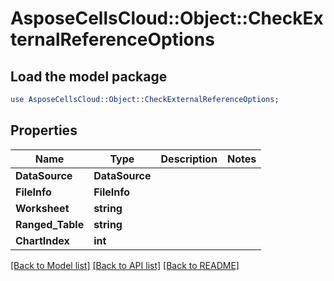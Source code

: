# AsposeCellsCloud::Object::CheckExternalReferenceOptions 

## Load the model package
```perl
use AsposeCellsCloud::Object::CheckExternalReferenceOptions;
```

## Properties
Name | Type | Description | Notes
------------ | ------------- | ------------- | -------------
**DataSource** | **DataSource** |  |
**FileInfo** | **FileInfo** |  |
**Worksheet** | **string** |  |
**Ranged_Table** | **string** |  |
**ChartIndex** | **int** |  |  

[[Back to Model list]](../README.md#documentation-for-models) [[Back to API list]](../README.md#documentation-for-api-endpoints) [[Back to README]](../README.md)

